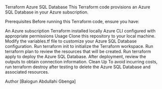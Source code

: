 Terraform Azure SQL Database
This Terraform code provisions an Azure SQL Database in your Azure subscription.

Prerequisites
Before running this Terraform code, ensure you have:

An Azure subscription
Terraform installed locally
Azure CLI configured with appropriate permissions
Usage
Clone this repository to your local machine.
Modify the variables.tf file to customize your Azure SQL Database configuration.
Run terraform init to initialize the Terraform workspace.
Run terraform plan to review the resources that will be created.
Run terraform apply to deploy the Azure SQL Database.
After deployment, review the outputs to obtain connection information.
Clean Up
To avoid incurring costs, run terraform destroy after testing to delete the Azure SQL Database and associated resources.

Author
[Balogun Abdullahi Gbenga]
